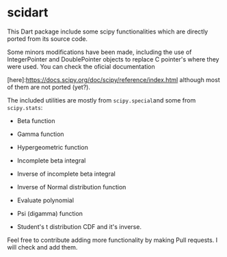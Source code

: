 # scidart

This Dart package include some scipy functionalities which are directly ported from its source code.

Some minors modifications have been made, including the use of IntegerPointer and DoublePointer objects to replace C pointer's where they were used. You can check the oficial documentation 

[here]:https://docs.scipy.org/doc/scipy/reference/index.html although most of them are not ported (yet?).

The included utilities are mostly from `scipy.special`and some from `scipy.stats`:

- Beta function

- Gamma function

- Hypergeometric function

- Incomplete beta integral

- Inverse of incomplete beta integral

- Inverse of Normal distribution function

- Evaluate polynomial

- Psi (digamma) function

- Student's t distribution CDF and it's inverse.

Feel free to contribute adding more functionality by making Pull requests. I will check and add them.